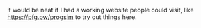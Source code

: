 it would be neat if I had a working website people could visit, like https://pfg.pw/progsim to try out things here.